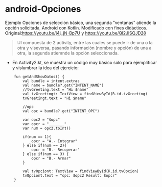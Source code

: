 # android-Opciones
Ejemplo Opciones de selección básico, una segunda "ventanas" atiende la opción solicitada, Android con Kotlin. Modificado con fines didácticos. Original:https://youtu.be/j4j_jN-Bp7U y https://youtu.be/Ql2JlSQJD28
> UI compuesta de 2 activity, entre las cuales se puede ir de una o la otra y viseversa, pasando información (nombre y opción) de una a otra, la segunda atiemnde la opción seleccionada.


* En Activity2.kt, se muestra un código muy básico solo para ejemplificar y vislumbrar la idea del ejercicio: 
```
    fun getAndShowDatos() {
        val bundle = intent.extras
        val name = bundle?.get("INTENT_NAME")
        //tvGreeting.text = "Hi $name"
        val tvGreetingt: TextView = findViewById(R.id.tvGreeting)
        tvGreetingt.text = "Hi $name"

        //opc
        val opc = bundle?.get("INTENT_OPC")

        var opc2 = "$opc"
        var opcr = "_______"
        var num = opc2.toInt()

        if(num == 1){
            opcr = "A.- Integrar"
        } else if(num == 2){
            opcr = "B.- Recuperar"
        } else if(num == 3) {
            opcr = "B.- Armar"
        }

        val tvOpciont: TextView = findViewById(R.id.tvOpcion)
        tvOpciont.text = "opc: $opc2 Result: $opcr"
    }
```


